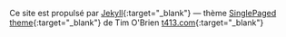 

Ce site est propulsé par [Jekyll](https://jekyllrb.com/){:target="_blank"}
&mdash;
thème [SinglePaged theme](https://github.com/t413/SinglePaged){:target="_blank"} de Tim O'Brien [t413.com](http://t413.com/){:target="_blank"}
